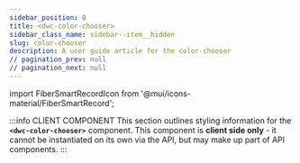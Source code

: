 ```yaml
---
sidebar_position: 0
title: <dwc-color-chooser>
sidebar_class_name: sidebar--item__hidden
slug: color-chooser
description: A user guide article for the color-chooser
// pagination_prev: null
// pagination_next: null
---
```


import FiberSmartRecordIcon from '@mui/icons-material/FiberSmartRecord';

<DocChip chip='scoped' />

:::info CLIENT COMPONENT
This section outlines styling information for the **`<dwc-color-chooser>`** component. This component is **client side only** - it cannot be instantiated on its own via the API, but may make up part of API components.
:::

<TableBuilder name="dwc-color-chooser" />

